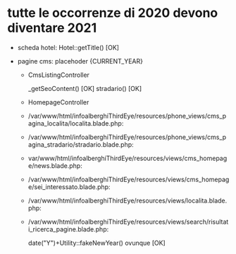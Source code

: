 # tutte le occorrenze di 2020 devono diventare 2021



- scheda hotel: Hotel::getTitle() [OK]



- pagine cms: placehoder {CURRENT_YEAR}

	- CmsListingController

		_getSeoContent() [OK]
		stradario() [OK]


	- HomepageController
	- /var/www/html/infoalberghiThirdEye/resources/phone_views/cms_pagina_localita/localita.blade.php:
	- /var/www/html/infoalberghiThirdEye/resources/phone_views/cms_pagina_stradario/stradario.blade.php:
	- var/www/html/infoalberghiThirdEye/resources/views/cms_homepage/news.blade.php:
	- /var/www/html/infoalberghiThirdEye/resources/views/cms_homepage/sei_interessato.blade.php:
	- /var/www/html/infoalberghiThirdEye/resources/views/localita.blade.php: 
	- /var/www/html/infoalberghiThirdEye/resources/views/search/risultati_ricerca_pagine.blade.php:

		date("Y")+Utility::fakeNewYear() ovunque [OK]